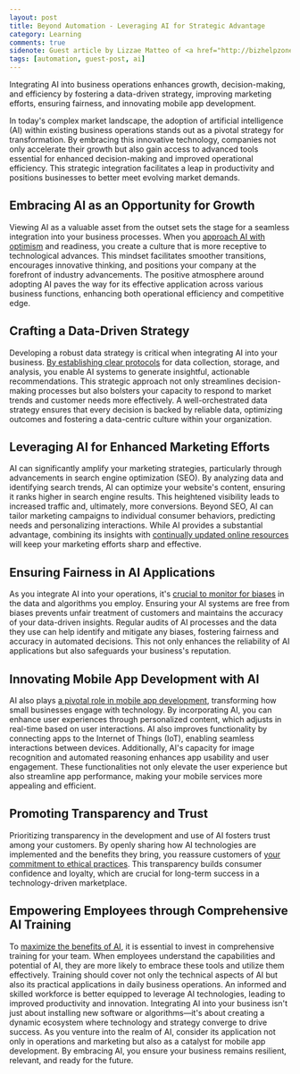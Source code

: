 ```yaml
---
layout: post
title: Beyond Automation - Leveraging AI for Strategic Advantage
category: Learning
comments: true
sidenote: Guest article by Lizzae Matteo of <a href="http://bizhelpzone.com/" target="_blank">bizhelpzone.com</a>.
tags: [automation, guest-post, ai]
---
```

Integrating AI into business operations enhances growth, decision-making, and efficiency by fostering a data-driven strategy, improving marketing efforts, ensuring fairness, and innovating mobile app development.
<!-- more -->  

In today's complex market landscape, the adoption of artificial intelligence (AI) within existing business operations stands out as a pivotal strategy for transformation. By embracing this innovative technology, companies not only accelerate their growth but also gain access to advanced tools essential for enhanced decision-making and improved operational efficiency. This strategic integration facilitates a leap in productivity and positions businesses to better meet evolving market demands.

## Embracing AI as an Opportunity for Growth

Viewing AI as a valuable asset from the outset sets the stage for a seamless integration into your business processes. When you <a href="https://www.zdnet.com/article/how-do-you-get-employees-to-embrace-ai-you-may-find-this-sneaky/" target="_blank">approach AI with optimism</a> and readiness, you create a culture that is more receptive to technological advances. This mindset facilitates smoother transitions, encourages innovative thinking, and positions your company at the forefront of industry advancements. The positive atmosphere around adopting AI paves the way for its effective application across various business functions, enhancing both operational efficiency and competitive edge.

## Crafting a Data-Driven Strategy

Developing a robust data strategy is critical when integrating AI into your business. <a href="https://online.hbs.edu/blog/post/data-collection-methods" target="_blank">By establishing clear protocols</a> for data collection, storage, and analysis, you enable AI systems to generate insightful, actionable recommendations. This strategic approach not only streamlines decision-making processes but also bolsters your capacity to respond to market trends and customer needs more effectively. A well-orchestrated data strategy ensures that every decision is backed by reliable data, optimizing outcomes and fostering a data-centric culture within your organization.

## Leveraging AI for Enhanced Marketing Efforts

AI can significantly amplify your marketing strategies, particularly through advancements in search engine optimization (SEO). By analyzing data and identifying search trends, AI can optimize your website's content, ensuring it ranks higher in search engine results. This heightened visibility leads to increased traffic and, ultimately, more conversions. Beyond SEO, AI can tailor marketing campaigns to individual consumer behaviors, predicting needs and personalizing interactions. While AI provides a substantial advantage, combining its insights with <a href="https://www.cornerstonecontent.com/" target="_blank">continually updated online resources</a> will keep your marketing efforts sharp and effective.

## Ensuring Fairness in AI Applications

As you integrate AI into your operations, it's <a href="https://www.transperfect.com/dataforce/blog/3-ways-to-minimize-ai-bias" target="_blank">crucial to monitor for biases</a> in the data and algorithms you employ. Ensuring your AI systems are free from biases prevents unfair treatment of customers and maintains the accuracy of your data-driven insights. Regular audits of AI processes and the data they use can help identify and mitigate any biases, fostering fairness and accuracy in automated decisions. This not only enhances the reliability of AI applications but also safeguards your business's reputation.

## Innovating Mobile App Development with AI

AI also plays <a href="https://www.zenbusiness.com/blog/the-role-of-ai-in-modern-day-business/" target="_blank">a pivotal role in mobile app development</a>, transforming how small businesses engage with technology. By incorporating AI, you can enhance user experiences through personalized content, which adjusts in real-time based on user interactions. AI also improves functionality by connecting apps to the Internet of Things (IoT), enabling seamless interactions between devices. Additionally, AI's capacity for image recognition and automated reasoning enhances app usability and user engagement. These functionalities not only elevate the user experience but also streamline app performance, making your mobile services more appealing and efficient.

## Promoting Transparency and Trust

Prioritizing transparency in the development and use of AI fosters trust among your customers. By openly sharing how AI technologies are implemented and the benefits they bring, you reassure customers of <a href="https://www.zendesk.com/blog/ai-transparency/" target="_blank">your commitment to ethical practices</a>. This transparency builds consumer confidence and loyalty, which are crucial for long-term success in a technology-driven marketplace.

## Empowering Employees through Comprehensive AI Training

To <a href="https://trainingindustry.com/articles/artificial-intelligence/navigating-the-tech-driven-future-how-to-train-employees-on-generative-ai-tools/" target="_blank">maximize the benefits of AI</a>, it is essential to invest in comprehensive training for your team. When employees understand the capabilities and potential of AI, they are more likely to embrace these tools and utilize them effectively. Training should cover not only the technical aspects of AI but also its practical applications in daily business operations. An informed and skilled workforce is better equipped to leverage AI technologies, leading to improved productivity and innovation.
Integrating AI into your business isn't just about installing new software or algorithms—it's about creating a dynamic ecosystem where technology and strategy converge to drive success. As you venture into the realm of AI, consider its application not only in operations and marketing but also as a catalyst for mobile app development. By embracing AI, you ensure your business remains resilient, relevant, and ready for the future.
